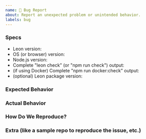 ```yaml
---
name: 🐞 Bug Report
about: Report an unexpected problem or unintended behavior.
labels: bug
---
```


<!--
Thanks for your interest in Leon! ❤️
Please check if there is no similar issue before creating this one.
-->

### Specs

- Leon version:
- OS (or browser) version:
- Node.js version:
- Complete "leon check" (or "npm run check") output:
- (if using Docker) Complete "npm run docker:check" output:
- (optional) Leon package version:

### Expected Behavior

### Actual Behavior

### How Do We Reproduce?

### Extra (like a sample repo to reproduce the issue, etc.)
